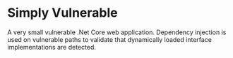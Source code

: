 
# Simply Vulnerable

A very small vulnerable .Net Core web application.  Dependency injection is used on vulnerable paths to validate that dynamically loaded interface implementations are detected.

